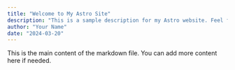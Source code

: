 ```yaml
---
title: "Welcome to My Astro Site"
description: "This is a sample description for my Astro website. Feel free to customize this content!"
author: "Your Name"
date: "2024-03-20"
---
```


This is the main content of the markdown file. You can add more content here if needed.
